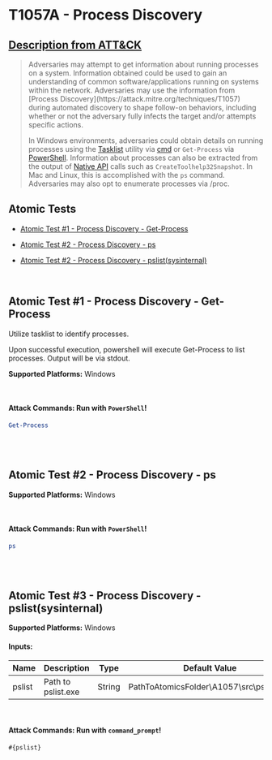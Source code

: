 # T1057A - Process Discovery
## [Description from ATT&CK](https://attack.mitre.org/techniques/T1057)
<blockquote>Adversaries may attempt to get information about running processes on a system. Information obtained could be used to gain an understanding of common software/applications running on systems within the network. Adversaries may use the information from [Process Discovery](https://attack.mitre.org/techniques/T1057) during automated discovery to shape follow-on behaviors, including whether or not the adversary fully infects the target and/or attempts specific actions.

In Windows environments, adversaries could obtain details on running processes using the [Tasklist](https://attack.mitre.org/software/S0057) utility via [cmd](https://attack.mitre.org/software/S0106) or <code>Get-Process</code> via [PowerShell](https://attack.mitre.org/techniques/T1059/001). Information about processes can also be extracted from the output of [Native API](https://attack.mitre.org/techniques/T1106) calls such as <code>CreateToolhelp32Snapshot</code>. In Mac and Linux, this is accomplished with the <code>ps</code> command. Adversaries may also opt to enumerate processes via /proc.</blockquote>

## Atomic Tests

- [Atomic Test #1 - Process Discovery - Get-Process](#atomic-test-1---process-discovery---Get-Process)

- [Atomic Test #2 - Process Discovery - ps](#atomic-test-2---process-discovery---ps)

- [Atomic Test #2 - Process Discovery - pslist(sysinternal)](#atomic-test-3---process-discovery---pslist(sysinternal))


<br/>

## Atomic Test #1 - Process Discovery - Get-Process
Utilize tasklist to identify processes.

Upon successful execution, powershell will execute Get-Process to list processes. Output will be via stdout.

**Supported Platforms:** Windows


<br/>


#### Attack Commands: Run with `PowerShell`! 


```PowerShell
Get-Process
```


<br/>
<br/>

## Atomic Test #2 - Process Discovery - ps


**Supported Platforms:** Windows


<br/>


#### Attack Commands: Run with `PowerShell`! 


```PowerShell
ps
```


<br/>
<br/>


## Atomic Test #3 - Process Discovery - pslist(sysinternal)


**Supported Platforms:** Windows



#### Inputs:
| Name   | Description        | Type   | Default Value                                        |
| ------ | ------------------ | ------ | ---------------------------------------------------- |
| pslist | Path to pslist.exe | String | PathToAtomicsFolder&#92;A1057&#92;src&#92;pslist.exe |

<br/>

#### Attack Commands: Run with `command_prompt`! 


```cmd
#{pslist}
```






<br/>
